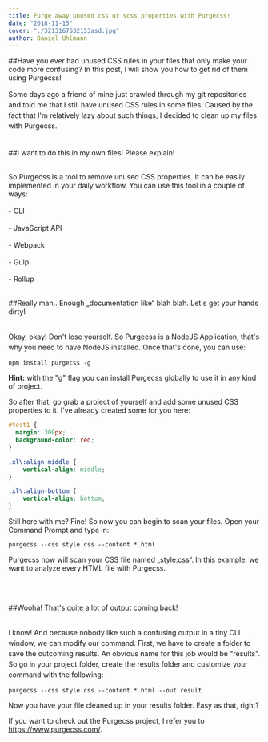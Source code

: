 ```yaml
---
title: Purge away unused css or scss properties with Purgecss!
date: "2018-11-15"
cover: "./3213167532153asd.jpg"
author: Daniel Uhlmann
---
```


##Have you ever had unused CSS rules in your files that only make your code more confusing? In this post, I will show you how to get rid of them using Purgecss!

<p style = "line-height: 1.5;">
Some days ago a friend of mine just crawled through my git repositories and told me that I still have unused CSS rules in some files. Caused by the fact that I'm relatively lazy about such things, I decided to clean up my files with Purgecss.<br></br></p>

##I want to do this in my own files! Please explain!<br></br>

So Purgecss is a tool to remove unused CSS properties. It can be easily implemented in your daily workflow. You can use this tool in a couple of ways:<br></br>
     - CLI<br></br>
     - JavaScript API<br></br>
     - Webpack<br></br>
     - Gulp<br></br>
     - Rollup<br></br>

##Really man.. Enough „documentation like“ blah blah. Let's get your hands dirty!<br></br>

<p style = "line-height: 1.5;">
Okay, okay! Don't lose yourself. So Purgecss is a NodeJS Application, that's why you need to have NodeJS installed. Once that's done, you can use:

```
npm install purgecss -g
```
__Hint:__ with the "g" flag you can install Purgecss globally to use it in any kind of project.

So after that, go grab a project of yourself and add some unused CSS properties to it. I've already created some for you here:

```css
#test1 {
  margin: 300px;
  background-color: red;
}

.xl\:align-middle {
    vertical-align: middle;
}

.xl\:align-bottom {
    vertical-align: bottom;
}
```

Still here with me? Fine! So now you can begin to scan your files. Open your Command Prompt and type in:

```
purgecss --css style.css --content *.html
```
Purgecss now will scan your CSS file named „style.css“. In this example, we want to analyze every HTML file with Purgecss.
</p><br></br>

##Wooha! That's quite a lot of output coming back!<br></br>

<p style = "line-height: 1.5;">
I know! And because nobody like such a confusing output in a tiny CLI window, we can modify our command. First, we have to create a folder to save the outcoming results. An obvious name for this job would be "results". So go in your project folder, create the results folder and customize your command with the following:

```
purgecss --css style.css --content *.html --out result
```

Now you have your file cleaned up in your results folder. Easy as that, right?


If you want to check out the Purgecss project, I refer you to https://www.purgecss.com/.
</p><br></br>

